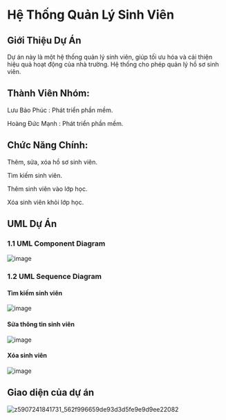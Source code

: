 # Hệ Thống Quản Lý Sinh Viên

## Giới Thiệu Dự Án
Dự án này là một hệ thống quản lý sinh viên, giúp tối ưu hóa và cải thiện hiệu quả hoạt động của nhà trường. Hệ thống cho phép quản lý hồ sơ sinh viên.

## Thành Viên Nhóm:


Lưu Bảo Phúc : Phát triển phần mềm.


Hoàng Đức Mạnh : Phát triển phần mềm.

## Chức Năng Chính: 


Thêm, sửa, xóa hồ sơ sinh viên.


Tìm kiếm sinh viên.


Thêm sinh viên vào lớp học.


Xóa sinh viên khỏi lớp học.


## UML Dự Án

### 1.1 UML Component Diagram

![image](https://github.com/user-attachments/assets/20a3457a-35fc-4b49-ae2b-4b5c7f98efaf)

### 1.2 UML Sequence Diagram

#### Tìm kiếm sinh viên
![image](https://github.com/user-attachments/assets/9a605c62-294d-4c34-b445-e0dfb2f5753e)

#### Sửa thông tin sinh viên  
![image](https://github.com/user-attachments/assets/4341739f-f2a2-41d3-bfd2-c35a2a0ab69c)

#### Xóa sinh viên 
![image](https://github.com/user-attachments/assets/19908e05-a273-4e79-a5da-0d20fc35cff2)

## Giao diện của dự án 
![z5907241841731_562f996659de93d3d5fe9e9d9ee22082](https://github.com/user-attachments/assets/b6f68edc-62df-47b7-b3fb-ab14a05f16ed)









